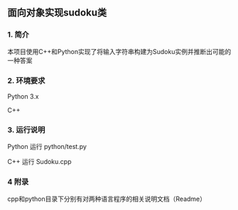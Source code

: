 ## 面向对象实现sudoku类

### 1. 简介

本项目使用C++和Python实现了将输入字符串构建为Sudoku实例并推断出可能的一种答案

### 2. 环境要求

Python 3.x

C++

### 3. 运行说明

Python 运行 python/test.py

C++ 运行 Sudoku.cpp

### 4 附录

cpp和python目录下分别有对两种语言程序的相关说明文档（Readme）
